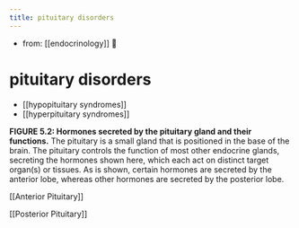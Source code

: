 ```yaml
---
title: pituitary disorders
---
```


- from: [[endocrinology]] 󰒖

# pituitary disorders

- [[hypopituitary syndromes]]
- [[hyperpituitary syndromes]]

**FIGURE 5.2: Hormones secreted by the pituitary gland and their functions.** The pituitary is a small gland that is positioned in the base of the brain. The pituitary controls the function of most other endocrine glands, secreting the hormones shown here, which each act on distinct target organ(s) or tissues. As is shown, certain hormones are secreted by the anterior lobe, whereas other hormones are secreted by the posterior lobe.

[[Anterior Pituitary]]

[[Posterior Pituitary]]
